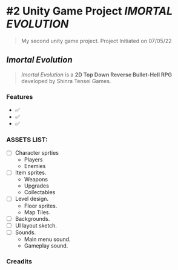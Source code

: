 # #2 Unity Game Project _IMORTAL EVOLUTION_

>My second unity game project. Project Initiated on 07/05/22


## ***Imortal Evolution***

>_Imortal Evolution_ is a <strong>2D Top Down Reverse Bullet-Hell RPG</strong> developed by Shinra Tensei Games.


### Features

- ✅
- ✅
- ✅


### ASSETS LIST:
- [ ] Character sprties
  - Players
  - Enemies
- [ ] Item sprites.
  - Weapons
  - Upgrades
  - Collectables
- [ ] Level design.
  - Floor sprites.
  - Map Tiles.
- [ ] Backgrounds.
- [ ] UI layout sketch.
- [ ] Sounds.
  - Main menu sound.
  - Gameplay sound.

### Creadits

